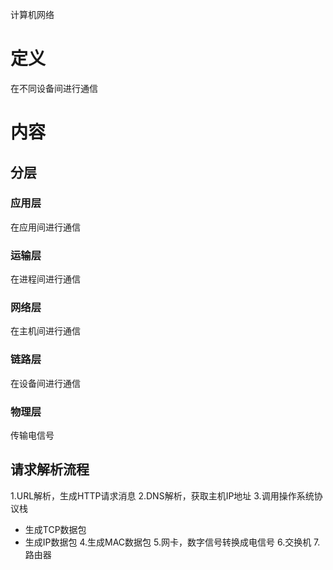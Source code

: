 计算机网络

# 定义 #
在不同设备间进行通信

# 内容 #
## 分层 ##
### 应用层 ###
在应用间进行通信
### 运输层 ###
在进程间进行通信
### 网络层 ###
在主机间进行通信
### 链路层 ###
在设备间进行通信
### 物理层 ###
传输电信号

## 请求解析流程 ##
1.URL解析，生成HTTP请求消息
2.DNS解析，获取主机IP地址
3.调用操作系统协议栈
  - 生成TCP数据包
  - 生成IP数据包
4.生成MAC数据包
5.网卡，数字信号转换成电信号
6.交换机
7.路由器